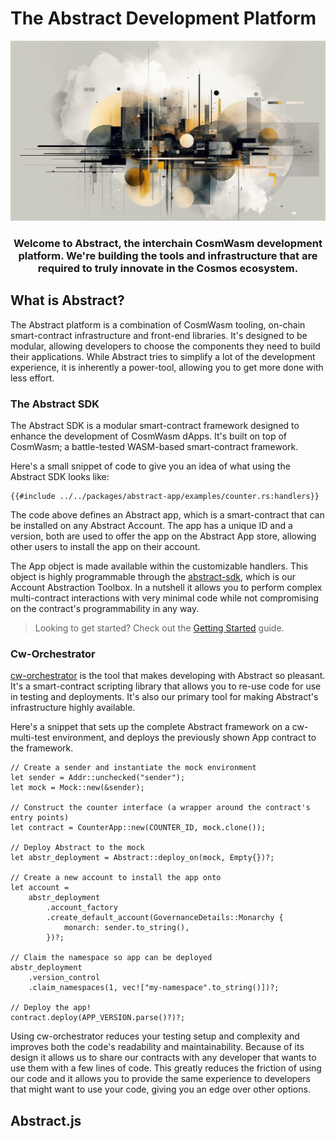 # The Abstract Development Platform

<!-- This page is a high-level overview of the Abstract Platform, not the SDK or any of our actual products. Hence we should stick to a vocabulary that is familiar to the reader. -->
![SDK Background](./assets/docs_bg.png)

<div align="center">

### Welcome to Abstract, the interchain CosmWasm development platform. We're building the tools and infrastructure that are required to truly innovate in the Cosmos ecosystem.

</div>

## What is Abstract?

The Abstract platform is a combination of CosmWasm tooling, on-chain smart-contract infrastructure and front-end libraries. It's designed to be modular, allowing developers to choose the components they need to build their applications. While Abstract tries to simplify a lot of the development experience, it is inherently a power-tool, allowing you to get more done with less effort.

### The Abstract SDK

The Abstract SDK is a modular smart-contract framework designed to enhance the development of CosmWasm dApps. It's built on top of CosmWasm; a battle-tested WASM-based smart-contract framework.

Here's a small snippet of code to give you an idea of what using the Abstract SDK looks like:

```rust,no_run
{{#include ../../packages/abstract-app/examples/counter.rs:handlers}}
```

The code above defines an Abstract app, which is a smart-contract that can be installed on any Abstract Account. The app has a unique ID and a version, both are used to offer the app on the Abstract App store, allowing other users to install the app on their account.

The App object is made available within the customizable handlers. This object is highly programmable through the [abstract-sdk](./get_started/sdk.md), which is our Account Abstraction Toolbox. In a nutshell it allows you to perform complex multi-contract interactions with very minimal code while not compromising on the contract's programmability in any way.

> Looking to get started? Check out the [Getting Started](./get_started/index.md) guide.

### Cw-Orchestrator

[cw-orchestrator](https://github.com/AbstractSDK/cw-orchestrator) is the tool that makes developing with Abstract so pleasant. It's a smart-contract scripting library that allows you to re-use code for use in testing and deployments. It's also our primary tool for making Abstract's infrastructure highly available.

Here's a snippet that sets up the complete Abstract framework on a cw-multi-test environment, and deploys the previously shown App contract to the framework.

```rust,no_run
// Create a sender and instantiate the mock environment
let sender = Addr::unchecked("sender");
let mock = Mock::new(&sender);

// Construct the counter interface (a wrapper around the contract's entry points)
let contract = CounterApp::new(COUNTER_ID, mock.clone());

// Deploy Abstract to the mock
let abstr_deployment = Abstract::deploy_on(mock, Empty{})?;

// Create a new account to install the app onto
let account =
    abstr_deployment
        .account_factory
        .create_default_account(GovernanceDetails::Monarchy {
            monarch: sender.to_string(),
        })?;

// Claim the namespace so app can be deployed
abstr_deployment
    .version_control
    .claim_namespaces(1, vec!["my-namespace".to_string()])?;

// Deploy the app!
contract.deploy(APP_VERSION.parse()?)?;
```

Using cw-orchestrator reduces your testing setup and complexity and improves both the code's readability and maintainability. Because of its design it allows us to share our contracts with any developer that wants to use them with a few lines of code. This greatly reduces the friction of using our code and it allows you to provide the same experience to developers that might want to use your code, giving you an edge over other options.

## Abstract.js

<!-- ## Features

- Chain-Agnostic: The Abstract platform is built to support various blockchain networks within the Cosmos ecosystem, giving developers the flexibility to choose the best-suited platform for their dApp.

- Modular Design: Abstract's modular architecture allows developers to choose from a curated library of smart-contract or develop their own using the Abstract SDK, enabling rapid development and customization.

- Custom Governance: Abstract allows developers to create custom governance structures tailored to their application's specific requirements, including integration with multi-signature wallets and DAOs.

- Development Tooling [cw-orchestrator](https://github.com/AbstractSDK/cw-orchestrator): Abstract offers a vast integration testing library, enabling developers to quickly increase test coverage and ensure the reliability of their dApps.

- Version Management: Abstract simplifies the process of managing smart-contract versioning, ensuring developers can quickly release and access new features and bug-fixes.

- Ecosystem Integrations: Abstract is designed to work seamlessly with popular projects and services in the Cosmos ecosystem, such as:

  - Dexes: WyndDex, Osmosis, Astroport, and TerraSwap
  - Oracles: Ojo Network (planned)
  - Wallets: Keplr, Cosmostation and Terra Station
  - Automation: CronCat and Lit Protocol (planned) -->

<!-- ## Use Cases and Examples

### Personalized Decentralized Finance (PDeFi)

Developers can leverage Abstract's modular architecture to quickly build Personalized DeFi applications. In contrast with traditionally DeFi, these applications aren't required to custody the user's assets. They can also be customized to meet the user's specific requirements, such as integrating with their preferred oracle, wallet, or exchange. Abstract's P-DeFi applications can be used to create custom financial products, such as:

- Dollar cost averaging (DCA)
- Grid bot trading
- Custom trading strategies
- Permissioned asset markets

All of which can have tweakable settings that are in the user's control.

### NFT Marketplaces

Abstract's SDK can be used to create customizable NFT marketplaces, allowing users to mint, trade, and manage digital assets on various Cosmos-based blockchains.

### Governance Platforms

Developers can utilize Abstract to create advanced governance platforms that support custom voting mechanisms and proposal systems for community-driven decision-making.

### Cross-Chain Interoperability

Abstract's chain-agnostic nature enables developers to create dApps that can interact with multiple blockchains within the Cosmos ecosystem, facilitating cross-chain asset transfers and communication.

### Decentralized Autonomous Organizations (DAOs)

Abstract can be used to build and manage DAOs with custom governance structures, allowing communities to collaborate, make decisions, and allocate resources effectively.

### Project Infrastructure

Develop tooling for your dApps that help speed up work flows, work with your contracts from inside Rust, no need for JavaScript, use your own Rust projects codebases.

 -->
